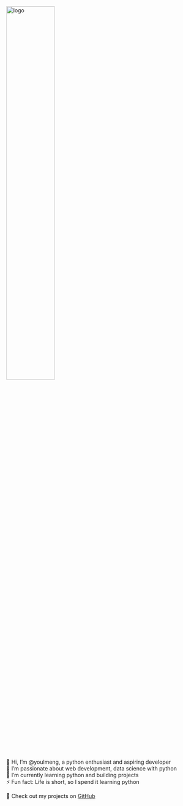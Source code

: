 <img src="https://github-readme-stats.vercel.app/api?username=youlmeng&show_icons=false&theme=Default" alt="logo" align="center" width="50%" />

👋 Hi, I’m @youlmeng, a python enthusiast and aspiring developer  
👀 I’m passionate about web development, data science with python  
🌱 I’m currently learning python and building projects  
⚡ Fun fact: Life is short, so I spend it learning python  

🔗 Check out my projects on [GitHub](https://github.com/youlmeng)  
